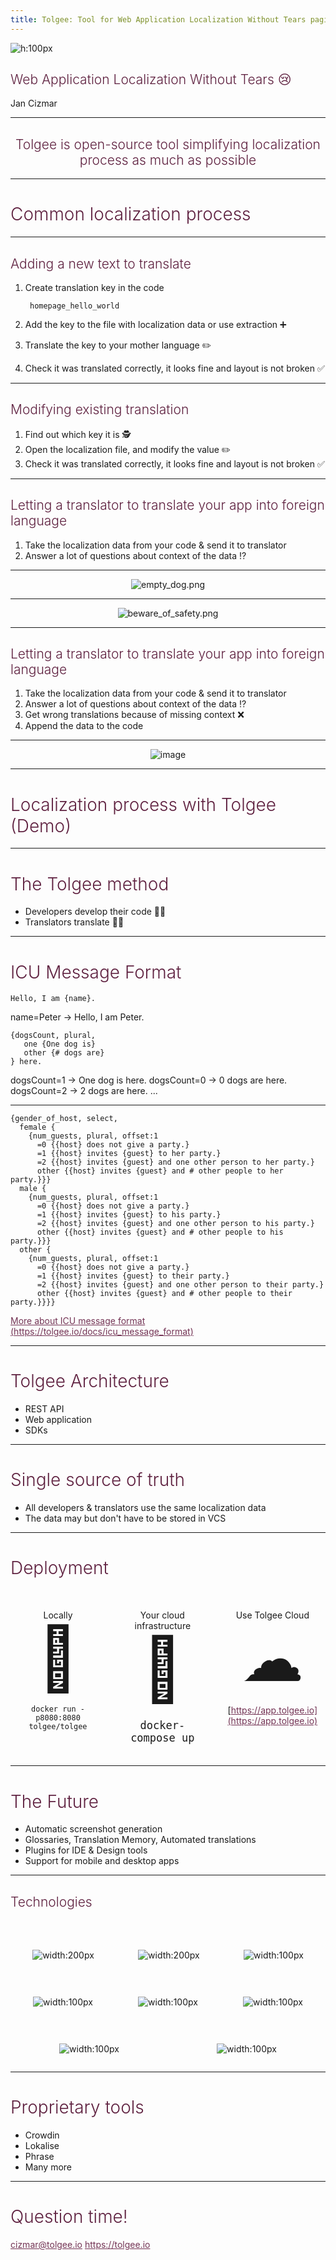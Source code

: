 ```yaml
---
title: Tolgee: Tool for Web Application Localization Without Tears paginate: true marp: true theme: default
---
```

<style>
section { 
font-family: -apple-system, BlinkMacSystemFont, "Segoe UI", Roboto, Helvetica, Arial, sans-serif, "Apple Color Emoji", "Segoe UI Emoji", "Segoe UI Symbol";
font-weight: 200;
}
h1, h2, h3{
font-weight: 300 !important;
}
h1, h2{
color: #5e203f !important;
}
a {
color: #743455 !important;
}
section pre{
border: 1px solid rgba(226,226,226,0.6);
background-color: rgba(88,50,73,0.03);

}
</style>

![h:100px](tolgeeLogo.svg)

## Web Application Localization Without Tears 😢 <!-- fit -->

Jan Cizmar

---

<h2 style="text-align: center">
   Tolgee is open-source tool simplifying localization process as much as possible
</h2>

---
# Common localization process <!-- fit -->
---

## Adding a new text to translate

1. Create translation key in the code

        homepage_hello_world

2. Add the key to the file with localization data or use extraction ➕
3. Translate the key to your mother language ✏️
4. Check it was translated correctly, it looks fine and layout is not broken ✅

---

## Modifying existing translation

1. Find out which key it is 🕵️
2. Open the localization file, and modify the value ✏️
3. Check it was translated correctly, it looks fine and layout is not broken ✅

---

## Letting a translator to translate your app into foreign language

1. Take the localization data from your code & send it to translator
2. Answer a lot of questions about context of the data ⁉️
---

<div style="text-align: center">

![empty_dog.png](empty_dog.png)

</div>

---

<div style="text-align: center">

![beware_of_safety.png](beware_of_safety.png)

</div>

---

## Letting a translator to translate your app into foreign language

1. Take the localization data from your code & send it to translator
2. Answer a lot of questions about context of the data ⁉️
3. Get wrong translations because of missing context ❌
4. Append the data to the code
---

<div style="text-align: center">

![image](./hey_jude.png)

</div>

---

# Localization process with Tolgee (Demo)

---

# The Tolgee method

- Developers develop their code 🧑‍💻
- Translators translate 👩‍💻

---

# ICU Message Format

```
Hello, I am {name}.
```

name=Peter → Hello, I am Peter.

```
{dogsCount, plural, 
   one {One dog is}
   other {# dogs are}
} here.
```

dogsCount=1 → One dog is here.
dogsCount=0 → 0 dogs are here. 
dogsCount=2 → 2 dogs are here. 
...

---

```
{gender_of_host, select,
  female {
    {num_guests, plural, offset:1
      =0 {{host} does not give a party.}
      =1 {{host} invites {guest} to her party.}
      =2 {{host} invites {guest} and one other person to her party.}
      other {{host} invites {guest} and # other people to her party.}}}
  male {
    {num_guests, plural, offset:1
      =0 {{host} does not give a party.}
      =1 {{host} invites {guest} to his party.}
      =2 {{host} invites {guest} and one other person to his party.}
      other {{host} invites {guest} and # other people to his party.}}}
  other {
    {num_guests, plural, offset:1
      =0 {{host} does not give a party.}
      =1 {{host} invites {guest} to their party.}
      =2 {{host} invites {guest} and one other person to their party.}
      other {{host} invites {guest} and # other people to their party.}}}}
```

[More about ICU message format (https://tolgee.io/docs/icu_message_format)](https://tolgee.io/docs/icu_message_format)

---

# Tolgee Architecture

- REST API
- Web application
- SDKs

---

# Single source of truth

- All developers & translators use the same localization data
- The data may but don't have to be stored in VCS

---

# Deployment

<div style="display: flex; width: 100%; text-align: center; margin-top: 50px">
<div style="text-align: center; flex-grow: 1">
Locally
<div style="font-size: 100px; text-align: center">
👤
</div>

    docker run -p8080:8080 tolgee/tolgee

</div>
<div style="text-align: center; flex-grow: 1; margin: 0 40px">
Your cloud infrastructure
<div style="font-size: 100px; text-align: center">
🏢
</div>
<div style="font-size: 20px">

    docker-compose up

</div>
</div>
<div style="text-align: center; flex-grow: 1">
Use Tolgee Cloud
<div style="font-size: 100px; text-align: center">
☁
</div>

[https://app.tolgee.io](https://app.tolgee.io)

</div>
</div>

---

# The Future

- Automatic screenshot generation
- Glossaries, Translation Memory, Automated translations
- Plugins for IDE & Design tools
- Support for mobile and desktop apps

---

## Technologies

<div style="display: flex; justify-content: space-around; flex-direction: column; margin-top: 50px">
<div style="display: flex; justify-content: space-around">

![width:200px](kotlin.png)

![width:200px](spring.png)

![width:100px](postgres.png)
</div>
<div style="display: flex; justify-content: space-around; margin-top: 30px">

![width:100px](typescript.png)

![width:100px](react.png)

![width:100px](material.png)

</div>
<div style="display: flex; justify-content: space-around; margin-top: 30px">

![width:100px](docker.png)

![width:100px](kubernetes.png)

</div>
</div>

---

# Proprietary tools

- Crowdin
- Lokalise
- Phrase
- Many more

---
# Question time!

cizmar@tolgee.io
https://tolgee.io

